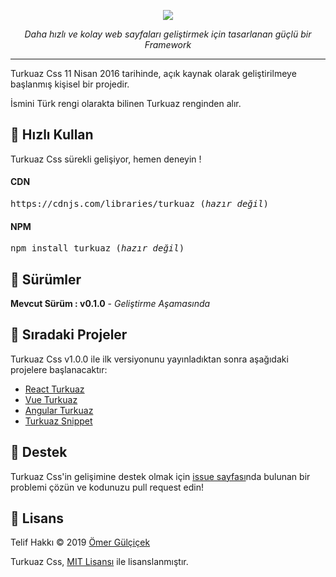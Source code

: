 <p align="center">
  <img src="https://omergulcicek.com/img/turkuazcss.png" />
</p>

<p align="center">
	<i>Daha hızlı ve kolay web sayfaları geliştirmek için tasarlanan güçlü bir Framework</i>
</p>

***

Turkuaz Css 11 Nisan 2016 tarihinde, açık kaynak olarak geliştirilmeye başlanmış kişisel bir projedir.

İsmini Türk rengi olarakta bilinen Turkuaz renginden alır.

## 🚀 Hızlı Kullan
<p>
Turkuaz Css sürekli gelişiyor, hemen deneyin !
</p>

<h4>CDN</h4>
<pre>
https://cdnjs.com/libraries/turkuaz (<i>hazır değil</i>)
</pre>

<h4>NPM</h4>
<pre>
npm install turkuaz (<i>hazır değil</i>)
</pre>

## 💭 Sürümler

**Mevcut Sürüm : v0.1.0** - *Geliştirme Aşamasında*

## 📌 Sıradaki Projeler

Turkuaz Css v1.0.0 ile ilk versiyonunu yayınladıktan sonra aşağıdaki projelere başlanacaktır:

* [React Turkuaz](https://github.com/omergulcicek/react-turkuaz)
* [Vue Turkuaz](https://github.com/omergulcicek/vue-turkuaz)
* [Angular Turkuaz](https://github.com/omergulcicek/angular-turkuaz)
* [Turkuaz Snippet](https://github.com/omergulcicek/turkuaz-snippet)

## 🤝 Destek

Turkuaz Css'in gelişimine destek olmak için [issue sayfası](https://github.com/omergulcicek/turkuazcss/issues)nda bulunan bir problemi çözün ve kodunuzu pull request edin!

## 📝 Lisans

Telif Hakkı © 2019 [Ömer Gülçiçek](https://omergulcicek.com)

Turkuaz Css, [MIT Lisansı](https://github.com/turkuazcss/Framework/blob/master/LICENSE) ile lisanslanmıştır.

